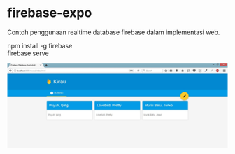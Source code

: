 # firebase-expo
Contoh penggunaan realtime database firebase dalam implementasi web.

npm install -g firebase  
firebase serve  

![alt text](https://github.com/prbo/firebase-js/blob/master/form-sederhana-kicau.jpeg)